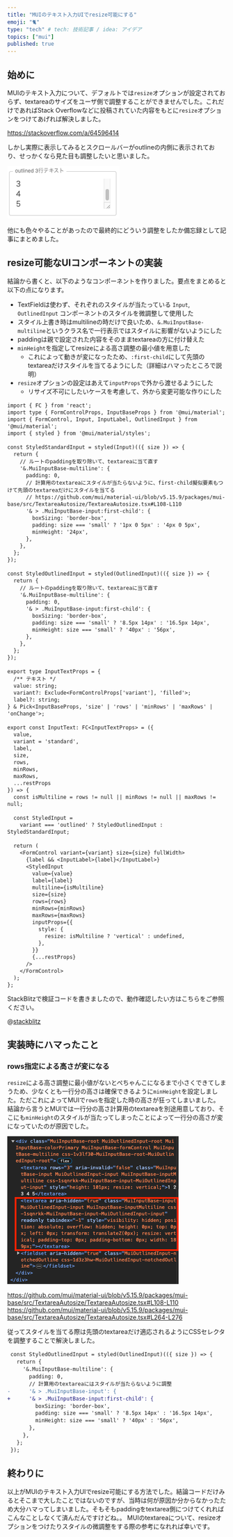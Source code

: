 ```yaml
---
title: "MUIのテキスト入力UIでresize可能にする"
emoji: "🐈"
type: "tech" # tech: 技術記事 / idea: アイデア
topics: ["mui"]
published: true
---
```


## 始めに

MUIのテキスト入力について、デフォルトでは`resize`オプションが設定されておらず、textareaのサイズをユーザ側で調整することができませんでした。これだけであればStack Overflowなどに投稿されていた内容をもとに`resize`オプションをつけてあげれば解決しました。

https://stackoverflow.com/a/64596414

しかし実際に表示してみるとスクロールバーがoutlineの内側に表示されており、せっかくなら見た目も調整したいと思いました。

![](/images/mui-resizable-text/inside-scrollbar.png)

他にも色々やることがあったので最終的にどういう調整をしたか備忘録として記事にまとめました。

## resize可能なUIコンポーネントの実装

結論から書くと、以下のようなコンポーネントを作りました。要点をまとめると以下の点になります。

- TextFieldは使わず、それぞれのスタイルが当たっている `Input`, `OutlinedInput` コンポーネントのスタイルを微調整して使用した
- スタイル上書き時はmultilineの時だけで良いため、`&.MuiInputBase-multiline`というクラス名で一行表示ではスタイルに影響がないようにした
- paddingは親で設定された内容をそのままtextareaの方に付け替えた
- `minHeight`を指定してresizeによる高さ調整の最小値を用意した
  - これによって動きが変になったため、`:first-child`にして先頭のtextareaだけスタイルを当てるようにした（詳細はハマったところで説明）
- `resize`オプションの設定はあえて`inputProps`で外から渡せるようにした
  - リサイズ不可にしたいケースを考慮して、外から変更可能な作りにした

```tsx:resize可能なUIコンポーネント
import { FC } from 'react';
import type { FormControlProps, InputBaseProps } from '@mui/material';
import { FormControl, Input, InputLabel, OutlinedInput } from '@mui/material';
import { styled } from '@mui/material/styles';

const StyledStandardInput = styled(Input)(({ size }) => {
  return {
    // ルートのpaddingを取り除いて、textareaに当て直す
    '&.MuiInputBase-multiline': {
      padding: 0,
      // 計算用のtextareaにスタイルが当たらないように、first-child擬似要素もつけて先頭のtextareaだけにスタイルを当てる
      // https://github.com/mui/material-ui/blob/v5.15.9/packages/mui-base/src/TextareaAutosize/TextareaAutosize.tsx#L108-L110
      '& > .MuiInputBase-input:first-child': {
        boxSizing: 'border-box',
        padding: size === 'small' ? '1px 0 5px' : '4px 0 5px',
        minHeight: '24px',
      },
    },
  };
});

const StyledOutlinedInput = styled(OutlinedInput)(({ size }) => {
  return {
    // ルートのpaddingを取り除いて、textareaに当て直す
    '&.MuiInputBase-multiline': {
      padding: 0,
      '& > .MuiInputBase-input:first-child': {
        boxSizing: 'border-box',
        padding: size === 'small' ? '8.5px 14px' : '16.5px 14px',
        minHeight: size === 'small' ? '40px' : '56px',
      },
    },
  };
});

export type InputTextProps = {
  /** テキスト */
  value: string;
  variant?: Exclude<FormControlProps['variant'], 'filled'>;
  label?: string;
} & Pick<InputBaseProps, 'size' | 'rows' | 'minRows' | 'maxRows' | 'onChange'>;

export const InputText: FC<InputTextProps> = ({
  value,
  variant = 'standard',
  label,
  size,
  rows,
  minRows,
  maxRows,
  ...restProps
}) => {
  const isMultiline = rows != null || minRows != null || maxRows != null;

  const StyledInput =
    variant === 'outlined' ? StyledOutlinedInput : StyledStandardInput;

  return (
    <FormControl variant={variant} size={size} fullWidth>
      {label && <InputLabel>{label}</InputLabel>}
      <StyledInput
        value={value}
        label={label}
        multiline={isMultiline}
        size={size}
        rows={rows}
        minRows={minRows}
        maxRows={maxRows}
        inputProps={{
          style: {
            resize: isMultiline ? 'vertical' : undefined,
          },
        }}
        {...restProps}
      />
    </FormControl>
  );
};
```

StackBlitzで検証コードを書きましたので、動作確認したい方はこちらをご参照ください。

@[stackblitz](https://stackblitz.com/edit/vitejs-vite-uiwne7?embed=1&file=src%2Fcomponents%2FInputText.tsx&view=preview)

## 実装時にハマったこと

### rows指定による高さが変になる

`resize`による高さ調整に最小値がないとぺちゃんこになるまで小さくできてしまうため、少なくとも一行分の高さは確保できるように`minHeight`を設定しました。ただこれによってMUIで`rows`を指定した時の高さが狂ってしまいました。
結論から言うとMUIでは一行分の高さ計算用のtextareaを別途用意しており、そこにも`minHeight`のスタイルが当たってしまったことによって一行分の高さが変になっていたのが原因でした。

![](/images/mui-resizable-text/preview-textarea.png)

https://github.com/mui/material-ui/blob/v5.15.9/packages/mui-base/src/TextareaAutosize/TextareaAutosize.tsx#L108-L110
https://github.com/mui/material-ui/blob/v5.15.9/packages/mui-base/src/TextareaAutosize/TextareaAutosize.tsx#L264-L276

従ってスタイルを当てる際は先頭のtextareaだけ適応されるようにCSSセレクタを調整することで解決しました。

```diff tsx:先頭のtextareaだけに当たるように修正
 const StyledOutlinedInput = styled(OutlinedInput)(({ size }) => {
   return {
     '&.MuiInputBase-multiline': {
       padding: 0,
       // 計算用のtextareaにはスタイルが当たらないように調整
-      '& > .MuiInputBase-input': {
+      '& > .MuiInputBase-input:first-child': {
         boxSizing: 'border-box',
         padding: size === 'small' ? '8.5px 14px' : '16.5px 14px',
         minHeight: size === 'small' ? '40px' : '56px',
       },
     },
   };
 });
```

## 終わりに

以上がMUIのテキスト入力UIでresize可能にする方法でした。結論コードだけみるとそこまで大したことではないのですが、当時は何が原因か分からなかったため大分ハマってしまいました。そもそもpaddingをtextarea側につけてくれればこんなことしなくて済んだんですけどね。。
MUIのtextareaについて、resizeオプションをつけたりスタイルの微調整をする際の参考になれれば幸いです。
